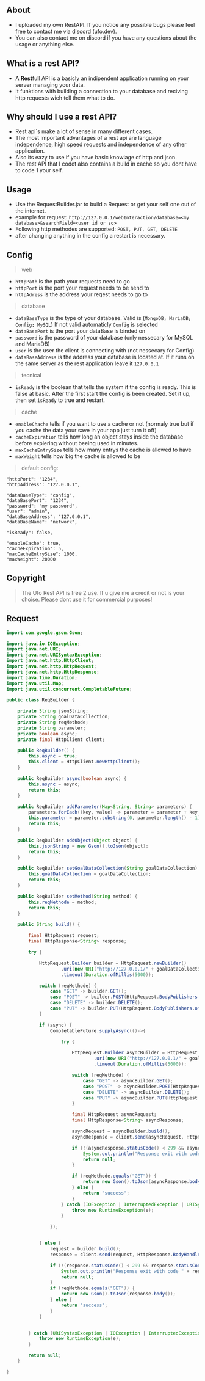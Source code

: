

About
-----
 - I uploaded my own RestAPI. If you notice any possible bugs please feel free to contact me via discord (ufo.dev).
 - You can also contact me on discord if you have any questions about the usage or anything else.

What is a rest API?
-
 - A **Rest**full API is a basicly an indipendent application running on your server managing your data.
 - It funktions with building a connection to your database and reciving http requests wich tell them what to do.

Why should I use a rest API?
-
 - Rest api´s make a lot of sense in many different cases.
 - The most important advantages of a rest api are language independence, high speed requests and independence of any other application. 
 - Also its eazy to use if you have basic knowlage of http and json.
 - The rest API that I codet also contains a build in cache so you dont have to code 1 your self. 

Usage
-----
 - Use the RequestBuilder.jar to build a Request or get your self one out of the internet.
 - example for request: `http://127.0.0.1/webInteraction/database=<my database>&searchField=<user id or so>`
 - Following http methodes are supported: `POST, PUT, GET, DELETE`
 - after changing anything in the config a restart is necessary.

Config
------

  > web
   - `httpPath` is the path your requests need to go
   - `httpPort` is the port your request needs to be send to
   - `httpAdress` is the address your reqest needs to go to

  > database
   - `dataBaseType` is the type of your database. Valid is (`MongoDB; MariaDB; Config; MySQL`)
      If not valid automaticly `Config` is selected
   - `dataBasePort` is the port your dataBase is binded on
   - `password` is the password of your database (only nessecary for MySQL and MariaDB)
   - `user` is the user the client is connecting with (not nessecary for Config)
   - `dataBaseAddress` is the address your database is located at. If it runs on the same server as the rest application leave it `127.0.0.1`

  > tecnical

   - `isReady` is the boolean that tells the system if the config is ready. This is false at basic. After the first start the config is been created. Set it up, then set `isReady` to true and restart.

  > cache
   - `enableChache` tells if you want to use a cache or not (normaly true but if you cache the data your save in your app just turn it off)
   - `cacheExpiration` tells how long an object stays inside the database before expiering without beeing used in minutes.
   - `maxCacheEntrySize` tells how many entrys the cache is allowed to have
   - `maxWeight` tells how big the cache is allowed to be


 > default config:
   
  ```"httpPath": "webInteraction",
  "httpPort": "1234",
  "httpAddress": "127.0.0.1",

  "dataBaseType": "config",
  "dataBasePort": "1234",
  "password": "my password",
  "user": "admin",
  "dataBaseAddress": "127.0.0.1",
  "dataBaseName": "network",

  "isReady": false,

  "enableCache": true,
  "cacheExpiration": 5,
  "maxCacheEntrySize": 1000,
  "maxWeight": 20000
```

Copyright
---------
> The Ufo Rest API is free 2 use. If u give me a credit or not is your choise. Please dont use it for commercial purposes! 

Request
-------

```java
import com.google.gson.Gson;

import java.io.IOException;
import java.net.URI;
import java.net.URISyntaxException;
import java.net.http.HttpClient;
import java.net.http.HttpRequest;
import java.net.http.HttpResponse;
import java.time.Duration;
import java.util.Map;
import java.util.concurrent.CompletableFuture;

public class ReqBuilder {

    private String jsonString;
    private String goalDataCollection;
    private String reqMethode;
    private String parameter;
    private boolean async;
    private final HttpClient client;

    public ReqBuilder() {
        this.async = true;
        this.client = HttpClient.newHttpClient();
    }

    public ReqBuilder async(boolean async) {
        this.async = async;
        return this;
    }

    public ReqBuilder addParameter(Map<String, String> parameters) {
        parameters.forEach((key, value) -> parameter = parameter + key + "=" + value + "&");
        this.parameter = parameter.substring(0, parameter.length() - 1);
        return this;
    }

    public ReqBuilder addObject(Object object) {
        this.jsonString = new Gson().toJson(object);
        return this;
    }

    public ReqBuilder setGoalDataCollection(String goalDataCollection) {
        this.goalDataCollection = goalDataCollection;
        return this;
    }

    public ReqBuilder setMethod(String method) {
        this.reqMethode = method;
        return this;
    }

    public String build() {

        final HttpRequest request;
        final HttpResponse<String> response;

        try {

            HttpRequest.Builder builder = HttpRequest.newBuilder()
                    .uri(new URI("http://127.0.0.1/" + goalDataCollection.toLowerCase().replace("_", "") + "/" + parameter))
                    .timeout(Duration.ofMillis(5000));

            switch (reqMethode) {
                case "GET" -> builder.GET();
                case "POST" -> builder.POST(HttpRequest.BodyPublishers.ofString(jsonString));
                case "DELETE" -> builder.DELETE();
                case "PUT" -> builder.PUT(HttpRequest.BodyPublishers.ofString(jsonString));
            }

            if (async) {
                CompletableFuture.supplyAsync(()->{

                    try {

                        HttpRequest.Builder asyncBuilder = HttpRequest.newBuilder()
                                .uri(new URI("http://127.0.0.1/" + goalDataCollection.toLowerCase().replace("_", "") + "/" + parameter))
                                .timeout(Duration.ofMillis(5000));

                        switch (reqMethode) {
                            case "GET" -> asyncBuilder.GET();
                            case "POST" -> asyncBuilder.POST(HttpRequest.BodyPublishers.ofString(jsonString));
                            case "DELETE" -> asyncBuilder.DELETE();
                            case "PUT" -> asyncBuilder.PUT(HttpRequest.BodyPublishers.ofString(jsonString));
                        }

                        final HttpRequest asyncRequest;
                        final HttpResponse<String> asyncResponse;

                        asyncRequest = asyncBuilder.build();
                        asyncResponse = client.send(asyncRequest, HttpResponse.BodyHandlers.ofString());

                        if (!(asyncResponse.statusCode() < 299 && asyncResponse.statusCode() > 200)) {
                            System.out.println("Response exit with code " + asyncResponse.statusCode());
                            return null;
                        }

                        if (reqMethode.equals("GET")) {
                            return new Gson().toJson(asyncResponse.body());
                        } else {
                            return "success";
                        }
                    } catch (IOException | InterruptedException | URISyntaxException e) {
                        throw new RuntimeException(e);
                    }

                });


            } else {
                request = builder.build();
                response = client.send(request, HttpResponse.BodyHandlers.ofString());

                if (!(response.statusCode() < 299 && response.statusCode() > 200)) {
                    System.out.println("Response exit with code " + response.statusCode());
                    return null;
                }
                if (reqMethode.equals("GET")) {
                    return new Gson().toJson(response.body());
                } else {
                    return "success";
                }
            }


        } catch (URISyntaxException | IOException | InterruptedException e) {
            throw new RuntimeException(e);
        }

        return null;
    }

}
```
